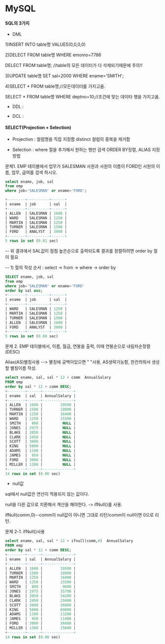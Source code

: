# MySQL

#### SQL의 3가지

- DML 

1)INSERT INTO table명 VALUES(0,0,0,0)

2)DELECT FROM table명 WHERE emomo=7786
    
 DELECT FROM table명; //table의 모든 데이터가 다 삭제되기때문에 주의!!
      
3)UPDATE table명 SET sal=2000 WHERE ename='SMITH';
  
4)SELECT * FROM table명;//모든데이터를 가지고옴.
    
  SELECT * FROM table명 WHERE deptno=10;//조건에 맞는 데이타 행을 가지고옴.
      
- DDL : 

- DCL :

#### SELECT(Projection + Selection)

- Projection : 컬럼명을 직접 지정함
          distinct 컬럼의 중복을 제거함
          
- Selection : where 절을 추가해서 원하는 행만 검색
         ORDER BY정렬, ALIAS 지정방법
         
 문제1. EMP 테이블에서 업무가 SALESMAN 사원과 사원의 이름이 FORD인 사원의 이름, 업무, 급여를 검색 하시오.

 ```sql
 select ename, job, sal 
from emp 
where job='SALESMAN' or ename='FORD';

+--------+----------+------+
| ename  | job      | sal  |
+--------+----------+------+
| ALLEN  | SALESMAN | 1600 |
| WARD   | SALESMAN | 1250 |
| MARTIN | SALESMAN | 1250 |
| TURNER | SALESMAN | 1500 |
| FORD   | ANALYST  | 3000 |
+--------+----------+------+
5 rows in set (0.01 sec)
 ```
 
-- 위 결과에서 SAL값이 점점 높은순으로 출력되도록 결과를 정렬하려면 order by 절이 필요

-- 1) 절의 작성 순서 : select -> from -> where -> order by

```sql
SELECT ename, job, sal 
from emp 
where job='SALESMAN' or ename='FORD' 
order by sal asc;
+--------+----------+------+
| ename  | job      | sal  |
+--------+----------+------+
| WARD   | SALESMAN | 1250 |
| MARTIN | SALESMAN | 1250 |
| TURNER | SALESMAN | 1500 |
| ALLEN  | SALESMAN | 1600 |
| FORD   | ANALYST  | 3000 |
+--------+----------+------+
5 rows in set (0.00 sec)
```

문제 2. EMP 테이블에서, 이름, 월금, 연봉을 출력, 이때 연봉순으로 내림차순정렬(DESC)

Alias(AS)별칭사용 --> 별칭에 공백이있으면 " "사용, AS생략가능함, 한칸띄워서 생성할 별칭이름 작성.

```sql
select ename, sal, sal * 12 + comm  AnnualSalary
FROM emp 
order by sal * 12 + comm DESC;
+--------+------+--------------+
| ename  | sal  | AnnualSalary |
+--------+------+--------------+
| ALLEN  | 1600 |        19500 |
| TURNER | 1500 |        18000 |
| MARTIN | 1250 |        16400 |
| WARD   | 1250 |        15500 |
| SMITH  |  800 |         NULL |
| JONES  | 2975 |         NULL |
| BLAKE  | 2850 |         NULL |
| CLARK  | 2450 |         NULL |
| SCOTT  | 3000 |         NULL |
| KING   | 5000 |         NULL |
| ADAMS  | 1100 |         NULL |
| JAMES  |  950 |         NULL |
| FORD   | 3000 |         NULL |
| MILLER | 1300 |         NULL |
+--------+------+--------------+
14 rows in set (0.00 sec)
```

- null값

sql에서 null값은 연산이 적용되지 않는 값이다.

null을 다른 값으로 치환해서 계산을 해야한다. -> ifNull()를 사용.

ifNull(comm,0)--comm이 null값이 아니면 그대로 리턴/comm이 null이면 0으로 리턴.

문제 2-1. ifNull()사용
```sql
select ename, sal, sal * 12 + ifnull(comm,0)  AnnualSalary
FROM emp 
order by sal * 12 + comm DESC;
+--------+------+--------------+
| ename  | sal  | AnnualSalary |
+--------+------+--------------+
| ALLEN  | 1600 |        19500 |
| TURNER | 1500 |        18000 |
| MARTIN | 1250 |        16400 |
| WARD   | 1250 |        15500 |
| SMITH  |  800 |         9600 |
| JONES  | 2975 |        35700 |
| BLAKE  | 2850 |        34200 |
| CLARK  | 2450 |        29400 |
| SCOTT  | 3000 |        36000 |
| KING   | 5000 |        60000 |
| ADAMS  | 1100 |        13200 |
| JAMES  |  950 |        11400 |
| FORD   | 3000 |        36000 |
| MILLER | 1300 |        15600 |
+--------+------+--------------+
14 rows in set (0.00 sec)
```














